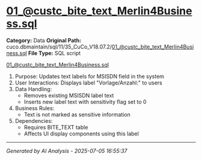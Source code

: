# 01_@custc_bite_text_Merlin4Business.sql

**Category:** Data
**Original Path:** cuco.dbmaintain/sql/11/35_CuCo_V18.07.2/01_@custc_bite_text_Merlin4Business.sql
**File Type:** SQL script

01_@custc_bite_text_Merlin4Business.sql
1. Purpose: Updates text labels for MSISDN field in the system
2. User Interactions: Displays label "Vorlage/Anzahl:" to users
3. Data Handling:
   - Removes existing MSISDN label text
   - Inserts new label text with sensitivity flag set to 0
4. Business Rules:
   - Text is not marked as sensitive information
5. Dependencies:
   - Requires BITE_TEXT table
   - Affects UI display components using this label

---
*Generated by AI Analysis - 2025-07-05 16:55:37*
